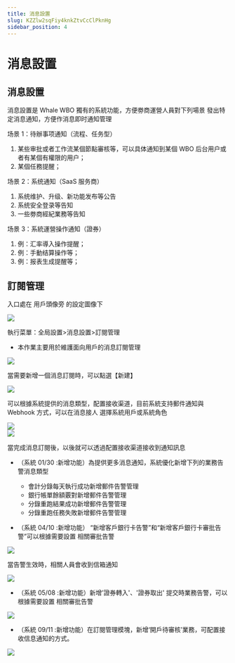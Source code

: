 ```yaml
---
title: 消息設置
slug: KZZlw2sqFiy4knkZtvCcClPknHg
sidebar_position: 4
---
```



# 消息設置

## 消息設置

消息設置是 Whale WBO 獨有的系統功能，方便劵商運營人員對下列場景 發出特定消息通知，方便作消息即时通知管理

场景 1：待辦事项通知（流程、任务型）

1. 某些审批或者工作流某個節點審核等，可以具体通知到某個 WBO 后台用户或者有某個有權限的用户；
2. 某個任務提醒；

场景 2：系统通知（SaaS 服务商）

1. 系统维护、升级、新功能发布等公告
2. 系统安全登录等告知
3. 一些劵商經紀業務等告知

场景 3：系統運營操作通知（證券）

1. 例：汇率導入操作提醒；
2. 例：手動结算操作等；
3. 例：报表生成提醒等；

## 訂閱管理

入口處在 用戶頭像旁 的設定圖像下

<img src="/assets/SPD0b8VvFod0tQxbJHwcxxUOn0b.png" src-width="1220" src-height="288"/>

執行菜單：全局設置&gt;消息設置&gt;訂閱管理

- 本作業主要用於維護面向用戶的消息訂閱管理

<img src="/assets/Ys8NbOVavokJpjxdzSAclnKfnCd.png" src-width="3404" src-height="1616" align="center"/>

當需要新增一個消息訂閱時，可以點選【新建】

<img src="/assets/L8ZCbZIlxoejxUxkUh9cjJiancg.png" src-width="3384" src-height="1606" align="center"/>

可以根據系統提供的消息類型，配置接收渠道，目前系統支持郵件通知與 Webhook 方式，可以在消息接人 選擇系統用戶或系統角色

<div class="flex gap-3 columns-2" column-size="2">
<div class="w-[39%]" width-ratio="39">
<img src="/assets/Ul1Tb2k7xoJv0Gx9GIScVbVTnxd.png" src-width="620" src-height="212"/>
</div>
<div class="w-[60%]" width-ratio="60">
<img src="/assets/N2xDb0W9Po2K2oxieCcc3d1inpN.png" src-width="1058" src-height="238" align="center"/>
</div>
</div>

當完成消息訂閱後，以後就可以透過配置接收渠道接收到通知訊息

- （系統 01/30 :新增功能）為提供更多消息通知，系統優化新增下列的業務告警消息類型
    - 會計分錄每天執行成功新增郵件告警管理
    - 銀行帳單餘額覈對新增郵件告警管理
    - 分錄重跑結果成功新增郵件告警管理
    - 分錄重跑任務失敗新增郵件告警管理

- （系統 04/10 :新增功能） “新增客戶銀行卡告警”和“新增客戶銀行卡審批告警”可以根據需要設置 相關審批告警

<img src="/assets/RjQqbKUXNo1oUNxhxhEcbzSJnYc.png" src-width="1980" src-height="992" align="center"/>

當告警生效時，相關人員會收到信箱通知

<img src="/assets/PfLfb9XBDoV7BQx0GuKc0FpPnpg.png" src-width="2359" src-height="1068" align="center"/>

- （系統 05/08 :新增功能）新增'證券轉入'、'證券取出' 提交時業務告警，可以根據需要設置 相關審批告警

<img src="/assets/YfJybTDlOot9vfxLAHqcF7MUnDh.png" src-width="3111" src-height="1312" align="center"/>

- （系統 09/11 :新增功能）在訂閱管理模塊，新增‘開戶待審核’業務，可配置接收信息通知的方式。

<img src="/assets/AvrEbcAU2oQqPTxKbrMc7OeYnvf.png" src-width="2410" src-height="1238" align="center"/>

